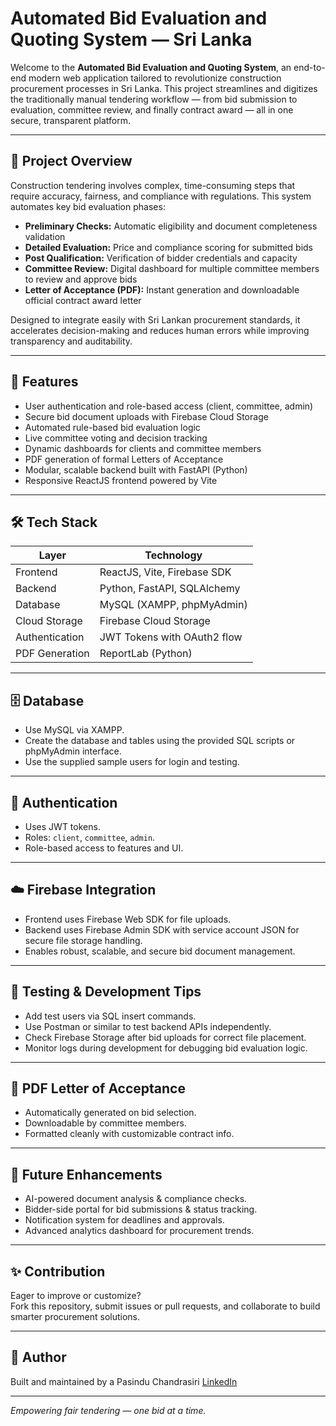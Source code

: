 # Automated Bid Evaluation and Quoting System — Sri Lanka

Welcome to the **Automated Bid Evaluation and Quoting System**, an end-to-end modern web application tailored to revolutionize construction procurement processes in Sri Lanka. This project streamlines and digitizes the traditionally manual tendering workflow — from bid submission to evaluation, committee review, and finally contract award — all in one secure, transparent platform.

---

## 🚀 Project Overview

Construction tendering involves complex, time-consuming steps that require accuracy, fairness, and compliance with regulations. This system automates key bid evaluation phases:

- **Preliminary Checks:** Automatic eligibility and document completeness validation
- **Detailed Evaluation:** Price and compliance scoring for submitted bids
- **Post Qualification:** Verification of bidder credentials and capacity
- **Committee Review:** Digital dashboard for multiple committee members to review and approve bids
- **Letter of Acceptance (PDF):** Instant generation and downloadable official contract award letter

Designed to integrate easily with Sri Lankan procurement standards, it accelerates decision-making and reduces human errors while improving transparency and auditability.

---

## 🧩 Features

- User authentication and role-based access (client, committee, admin)
- Secure bid document uploads with Firebase Cloud Storage
- Automated rule-based bid evaluation logic
- Live committee voting and decision tracking
- Dynamic dashboards for clients and committee members
- PDF generation of formal Letters of Acceptance
- Modular, scalable backend built with FastAPI (Python)
- Responsive ReactJS frontend powered by Vite

---

## 🛠 Tech Stack

| Layer          | Technology                         |
| -------------- | ---------------------------------|
| Frontend       | ReactJS, Vite, Firebase SDK       |
| Backend        | Python, FastAPI, SQLAlchemy       |
| Database       | MySQL (XAMPP, phpMyAdmin)         |
| Cloud Storage  | Firebase Cloud Storage             |
| Authentication | JWT Tokens with OAuth2 flow       |
| PDF Generation | ReportLab (Python)                 |

---

## 🗄 Database

- Use MySQL via XAMPP.
- Create the database and tables using the provided SQL scripts or phpMyAdmin interface.
- Use the supplied sample users for login and testing.

---

## 🔐 Authentication

- Uses JWT tokens.
- Roles: `client`, `committee`, `admin`.
- Role-based access to features and UI.

---

## ☁️ Firebase Integration

- Frontend uses Firebase Web SDK for file uploads.
- Backend uses Firebase Admin SDK with service account JSON for secure file storage handling.
- Enables robust, scalable, and secure bid document management.

---

## 🧪 Testing & Development Tips

- Add test users via SQL insert commands.
- Use Postman or similar to test backend APIs independently.
- Check Firebase Storage after bid uploads for correct file placement.
- Monitor logs during development for debugging bid evaluation logic.

---

## 📄 PDF Letter of Acceptance

- Automatically generated on bid selection.
- Downloadable by committee members.
- Formatted cleanly with customizable contract info.

---

## 🎯 Future Enhancements

- AI-powered document analysis & compliance checks.
- Bidder-side portal for bid submissions & status tracking.
- Notification system for deadlines and approvals.
- Advanced analytics dashboard for procurement trends.

---

## ✨ Contribution

Eager to improve or customize?  
Fork this repository, submit issues or pull requests, and collaborate to build smarter procurement solutions.

---

## 👤 Author

Built and maintained by a Pasindu Chandrasiri [LinkedIn](www.linkedin.com/in/pasinduchandrasiri)

---

*Empowering fair tendering — one bid at a time.*
